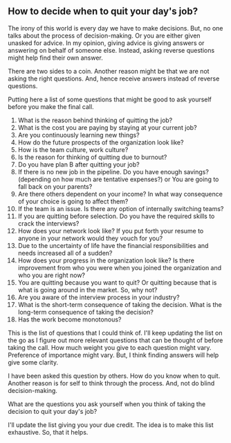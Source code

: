 ## How to decide when to quit your day's job?

The irony of this world is every day we have to make decisions. But, no one talks about the process of decision-making. Or you are either given unasked for advice. In my opinion, giving advice is giving answers or answering on behalf of someone else. Instead, asking reverse questions might help find their own answer.

There are two sides to a coin. Another reason might be that we are not asking the right questions. And, hence receive answers instead of reverse questions. 
 
Putting here a list of some questions that might be good to ask yourself before you make the final call.

1. What is the reason behind thinking of quitting the job?
2. What is the cost you are paying by staying at your current job?
3. Are you continuously learning new things? 
4. How do the future prospects of the organization look like?
5. How is the team culture, work culture?
6. Is the reason for thinking of quitting due to burnout?
7. Do you have plan B after quitting your job?
8. If there is no new job in the pipeline. Do you have enough savings? (depending on how much are tentative expenses?) or You are going to fall back on your parents?
9. Are there others dependent on your income? In what way consequence of your choice is going to affect them?
10. If the team is an issue. Is there any option of internally switching teams?
11. If you are quitting before selection. Do you have the required skills to crack the interviews?
12. How does your network look like? If you put forth your resume to anyone in your network would they vouch for you?
13. Due to the uncertainty of life have the financial responsibilities and needs increased all of a sudden?
14. How does your progress in the organization look like? Is there improvement from who you were when you joined the organization and who you are right now?
15. You are quitting because you want to quit? Or quitting because that is what is going around in the market. So, why not?
16. Are you aware of the interview process in your industry?
17. What is the short-term consequence of taking the decision. What is the long-term consequence of taking the decision?
18. Has the work become monotonous?

This is the list of questions that I could think of. I'll keep updating the list on the go as I figure out more relevant questions that can be thought of before taking the call. How much weight you give to each question might vary. Preference of importance might vary. But, I think finding answers will help give some clarity. 

I have been asked this question by others. How do you know when to quit. Another reason is for self to think through the process. And, not do blind decision-making.

What are the questions you ask yourself when you think of taking the decision to quit your day's job? 

I'll update the list giving you your due credit. The idea is to make this list exhaustive. So, that it helps.   


